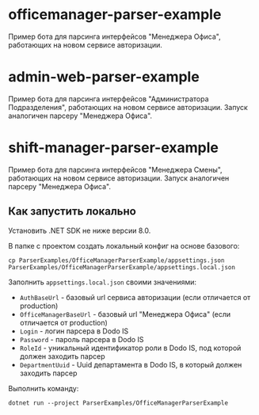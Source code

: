 # officemanager-parser-example

Пример бота для парсинга интерфейсов "Менеджера Офиса", работающих на новом сервисе авторизации.

# admin-web-parser-example

Пример бота для парсинга интерфейсов "Администратора Подразделения", работающих на новом сервисе авторизации.
Запуск аналогичен парсеру "Менеджера Офиса".

# shift-manager-parser-example

Пример бота для парсинга интерфейсов "Менеджера Смены", работающих на новом сервисе авторизации.
Запуск аналогичен парсеру "Менеджера Офиса".

## Как запустить локально

Установить .NET SDK не ниже версии 8.0.

В папке с проектом создать локальный конфиг на основе базового:

```shell
cp ParserExamples/OfficeManagerParserExample/appsettings.json ParserExamples/OfficeManagerParserExample/appsettings.local.json
```

Заполнить `appsettings.local.json` своими значениями:

- `AuthBaseUrl` - базовый url сервиса авторизации (если отличается от production)
- `OfficeManagerBaseUrl` - базовый url "Менеджера Офиса" (если отличается от production)
- `Login` - логин парсера в Dodo IS
- `Password` - пароль парсера в Dodo IS
- `RoleId` - уникальный идентификатор роли в Dodo IS, под которой должен заходить парсер
- `DepartmentUuid` - Uuid департамента в Dodo IS, в который должен заходить парсер

Выполнить команду:

```shell
dotnet run --project ParserExamples/OfficeManagerParserExample
```

